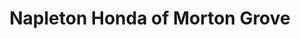 ---
title: "Napleton Honda of Morton Grove"
url: /morton-grove/napleton-honda-of-morton-grove/
shop: car repair
---